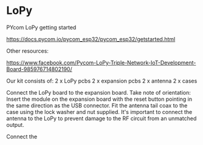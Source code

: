 # LoPy
PYcom LoPy getting started

https://docs.pycom.io/pycom_esp32/pycom_esp32/getstarted.html

Other resources:

https://www.facebook.com/Pycom-LoPy-Triple-Network-IoT-Development-Board-985976714802190/

Our kit consists of:
2 x LoPy pcbs
2 x expansion pcbs
2 x antenna
2 x cases

Connect the LoPy board to the expansion board.  Take note of orientation: Insert the module on the expansion board with the reset button pointing in the same direction as the USB connector.
Fit the antenna tail coax to the case using the lock washer and nut supplied.  It's important to connect the antenna to the LoPy to prevent damage to the RF circuit from an unmatched output. 



Connect the 
